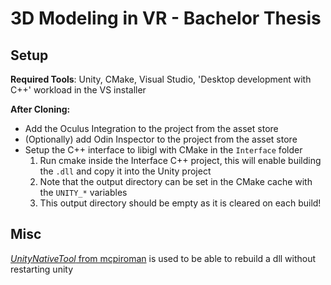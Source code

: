 # 3D Modeling in VR - Bachelor Thesis

## Setup

**Required Tools**: Unity, CMake, Visual Studio, 'Desktop development with C++' workload in the VS installer

**After Cloning:**
- Add the Oculus Integration to the project from the asset store
- (Optionally) add Odin Inspector to the project from the asset store
- Setup the C++ interface to libigl with CMake in the `Interface` folder
  1. Run cmake inside the Interface C++ project, this will enable building the `.dll` and copy it into the Unity project
  2. Note that the output directory can be set in the CMake cache with the `UNITY_*` variables
  3. This output directory should be empty as it is cleared on each build!
  
 ## Misc
 
 [*UnityNativeTool* from mcpiroman](https://github.com/mcpiroman/UnityNativeTool) is used to be able to rebuild a dll without restarting unity